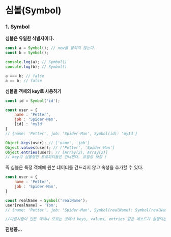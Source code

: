 심볼(Symbol)
=============
### 1. Symbol
**심볼은 유일한 식별자이다.**
```javascript
const a = Symbol(); // new를 붙히지 않는다.
const b = Symbol();

console.log(a); // Symbol()
console.log(b); // Symbol()

a === b; // false
a == b; // false
```

**심볼을 객체의 key로 사용하기**
```javascript
const id = Symbol('id');

const user = {
    name : 'Petter',
    job : 'Spider-Man',
    [id] : 'myId'
}
// {name: 'Petter', job: 'Spider-Man', Symbol(id): 'myId'}

Object.keys(user); // ['name', 'job']
Object.values(user); // ['Petter', 'Spider-Man']
Object.entries(user); // [Array(2), Array(2)]
// key가 심볼형인 프로퍼티들은 건너뛴다. 유일성 보장 !
```
즉 심볼은 특정 객체에 원본 데이터를 건드리지 않고 속성을 추가할 수 있다.
```javascript
const user = {
    name : 'Petter',
    job : 'Spider-Man',
}

const realName = Symbol('realName');
user[realName] = 'Tom';
// {name: 'Petter', job: 'Spider-Man', Symbol(realName): Symbol(realName)}

//다른사람이 만든 객체나 모르는 곳에서 keys, values, entries 같은 메소드가 실행되는 객체에 내가 원하는 속성을 추가할 수 있다.
```

**진행중...**